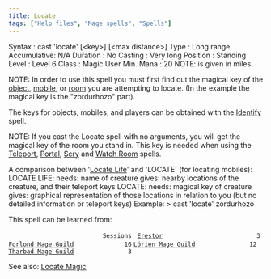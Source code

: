 ```yaml
---
title: Locate
tags: ["Help files", "Mage spells", "Spells"]
---
```

Syntax : cast 'locate' \[\<key\>\] \[\<max distance\>\] Type : Long
range Accumulative: N/A Duration : No Casting : Very long Position :
Standing Level : Level 6 Class : Magic User Min. Mana : 20 NOTE:
<max distance> is given in miles.

NOTE: In order to use this spell you must first find out the magical key
of the [object](item "wikilink"), [mobile](mobile "wikilink"), or
[room](room "wikilink") you are attempting to locate. (In the example
the magical key is the "zordurhozo" part).

The keys for objects, mobiles, and players can be obtained with the
[Identify](Identify "wikilink") spell.

NOTE: If you cast the Locate spell with no arguments, you will get the
magical key of the room you stand in. This key is needed when using the
[Teleport](Teleport "wikilink"), [Portal](Portal "wikilink"),
[Scry](Scry "wikilink") and [Watch Room](Watch_Room "wikilink") spells.

A comparison between '[Locate Life](Locate_Life "wikilink")' and
'LOCATE' (for locating mobiles): LOCATE LIFE: needs: name of creature
gives: nearby locations of the creature, and their teleport keys LOCATE:
needs: magical key of creature gives: graphical representation of those
locations in relation to you (but no detailed information or teleport
keys) Example: \> cast 'locate' zordurhozo

This spell can be learned from:

`                          Sessions `
[`Erestor`](Erestor "wikilink")`                          3`
[`Forlond Mage Guild`](Forlond_Mage_Guild "wikilink")`              16`
[`Lórien Mage Guild`](Lórien_Mage_Guild "wikilink")`               12`
[`Tharbad Mage Guild`](Tharbad_Mage_Guild "wikilink")`               3`

See also: [Locate Magic](Locate_Magic "wikilink")
 